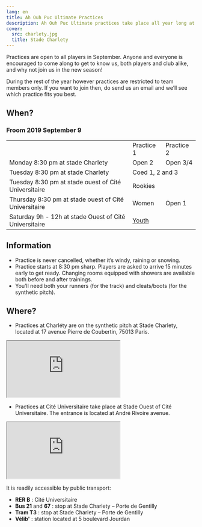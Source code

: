 ```yaml
---
lang: en
title: Ah Ouh Puc Ultimate Practices
description: Ah Ouh Puc Ultimate practices take place all year long at Stade Charlety in the south of Paris
cover:
  src: charlety.jpg
  title: Stade Charlety
---
```


Practices are open to all players in September. Anyone and everyone is encouraged to come along to get to know us, both players and club alike, and why not join us in the new season!

During the rest of the year however practices are restricted to team members only. If you want to join then, do send us an email and we’ll see which practice fits you best.


## When?


### Froom 2019 September 9

<table>
  <tr>
    <td></td>
    <td>Practice 1</td>
    <td>Practice 2</td>
  </tr>
  <tr>
    <td>Monday 8:30 pm at stade Charlety</td>
    <td>Open 2</td>
    <td>Open 3/4</td>
  </tr>
  <tr>
    <td>Tuesday 8:30 pm at stade Charlety</td>
    <td colspan="2">Coed 1, 2 and 3</td>
  </tr>
  <tr>
    <td>Tuesday 8:30 pm at stade ouest of Cité Universitaire</td>
    <td colspan="2">Rookies</td>
  </tr>
  <tr>
    <td>Thursday 8:30 pm at stade ouest of Cité Universitaire</td>
    <td>Women</td>
    <td>Open 1</td>
  </tr>
  <tr>
    <td>Saturday 9h - 12h at stade Ouest of Cité Universitaire</td>
    <td colspan="2"><a href="youth.html">Youth</a></td>
  </tr>
</table>


## Information

* Practice is never cancelled, whether it’s windy, raining or snowing.
* Practice starts at 8:30 pm sharp. Players are asked to arrive 15 minutes early to get ready. Changing rooms equipped with showers are available both before and after trainings.
* You’ll need both your runners (for the track) and cleats/boots (for the synthetic pitch).

## Where?

* Practices at Charléty are on the synthetic pitch at Stade Charlety, located at 17 avenue Pierre de Coubertin, 75013 Paris.

<iframe class="charlety" src="https://www.google.com/maps/embed?pb=!1m14!1m8!1m3!1d2627.0851737938037!2d2.34429935!3d48.818436299999995!3m2!1i1024!2i768!4f13.1!3m3!1m2!1s0x47e6719e53149097%3A0x1d31aa0c9b73fd5!2s17+Avenue+Pierre+de+Coubertin!5e0!3m2!1sen!2s!4v1395597209687"></iframe>

* Practices at Cité Universitaire take place at Stade Ouest of Cité Universitaire. The entrance is located at André Rivoire avenue.


<iframe class="charlety" src="https://www.google.com/maps/embed?pb=!1m18!1m12!1m3!1d1313.511257225524!2d2.3299169582910815!3d48.81963186087285!2m3!1f0!2f0!3f0!3m2!1i1024!2i768!4f13.1!3m3!1m2!1s0x47e671a63b6a4c6f%3A0xd5ab8a3826c34384!2sStade+Ouest+CIUP!5e0!3m2!1sfr!2sfr!4v1537263743348"></iframe>


<p> It is readily accessible by public transport:</p>

* **RER B** : Cité Universitaire
* **Bus 21** and **67** : stop at Stade Charlety – Porte de Gentilly
* **Tram T3** : stop at Stade Charlety – Porte de Gentilly
* **Vélib'** : station located at 5 boulevard Jourdan

